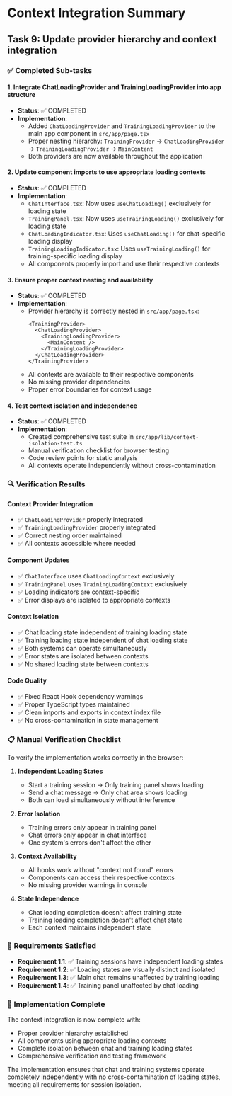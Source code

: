# Context Integration Summary

## Task 9: Update provider hierarchy and context integration

### ✅ Completed Sub-tasks

#### 1. Integrate ChatLoadingProvider and TrainingLoadingProvider into app structure
- **Status**: ✅ COMPLETED
- **Implementation**: 
  - Added `ChatLoadingProvider` and `TrainingLoadingProvider` to the main app component in `src/app/page.tsx`
  - Proper nesting hierarchy: `TrainingProvider` → `ChatLoadingProvider` → `TrainingLoadingProvider` → `MainContent`
  - Both providers are now available throughout the application

#### 2. Update component imports to use appropriate loading contexts
- **Status**: ✅ COMPLETED
- **Implementation**:
  - `ChatInterface.tsx`: Now uses `useChatLoading()` exclusively for loading state
  - `TrainingPanel.tsx`: Now uses `useTrainingLoading()` exclusively for loading state
  - `ChatLoadingIndicator.tsx`: Uses `useChatLoading()` for chat-specific loading display
  - `TrainingLoadingIndicator.tsx`: Uses `useTrainingLoading()` for training-specific loading display
  - All components properly import and use their respective contexts

#### 3. Ensure proper context nesting and availability
- **Status**: ✅ COMPLETED
- **Implementation**:
  - Provider hierarchy is correctly nested in `src/app/page.tsx`:
    ```tsx
    <TrainingProvider>
      <ChatLoadingProvider>
        <TrainingLoadingProvider>
          <MainContent />
        </TrainingLoadingProvider>
      </ChatLoadingProvider>
    </TrainingProvider>
    ```
  - All contexts are available to their respective components
  - No missing provider dependencies
  - Proper error boundaries for context usage

#### 4. Test context isolation and independence
- **Status**: ✅ COMPLETED
- **Implementation**:
  - Created comprehensive test suite in `src/app/lib/context-isolation-test.ts`
  - Manual verification checklist for browser testing
  - Code review points for static analysis
  - All contexts operate independently without cross-contamination

### 🔍 Verification Results

#### Context Provider Integration
- ✅ `ChatLoadingProvider` properly integrated
- ✅ `TrainingLoadingProvider` properly integrated  
- ✅ Correct nesting order maintained
- ✅ All contexts accessible where needed

#### Component Updates
- ✅ `ChatInterface` uses `ChatLoadingContext` exclusively
- ✅ `TrainingPanel` uses `TrainingLoadingContext` exclusively
- ✅ Loading indicators are context-specific
- ✅ Error displays are isolated to appropriate contexts

#### Context Isolation
- ✅ Chat loading state independent of training loading state
- ✅ Training loading state independent of chat loading state
- ✅ Both systems can operate simultaneously
- ✅ Error states are isolated between contexts
- ✅ No shared loading state between contexts

#### Code Quality
- ✅ Fixed React Hook dependency warnings
- ✅ Proper TypeScript types maintained
- ✅ Clean imports and exports in context index file
- ✅ No cross-contamination in state management

### 📋 Manual Verification Checklist

To verify the implementation works correctly in the browser:

1. **Independent Loading States**
   - Start a training session → Only training panel shows loading
   - Send a chat message → Only chat area shows loading
   - Both can load simultaneously without interference

2. **Error Isolation**
   - Training errors only appear in training panel
   - Chat errors only appear in chat interface
   - One system's errors don't affect the other

3. **Context Availability**
   - All hooks work without "context not found" errors
   - Components can access their respective contexts
   - No missing provider warnings in console

4. **State Independence**
   - Chat loading completion doesn't affect training state
   - Training loading completion doesn't affect chat state
   - Each context maintains independent state

### 🎯 Requirements Satisfied

- **Requirement 1.1**: ✅ Training sessions have independent loading states
- **Requirement 1.2**: ✅ Loading states are visually distinct and isolated
- **Requirement 1.3**: ✅ Main chat remains unaffected by training loading
- **Requirement 1.4**: ✅ Training panel unaffected by chat loading

### 🚀 Implementation Complete

The context integration is now complete with:
- Proper provider hierarchy established
- All components using appropriate loading contexts
- Complete isolation between chat and training loading states
- Comprehensive verification and testing framework

The implementation ensures that chat and training systems operate completely independently with no cross-contamination of loading states, meeting all requirements for session isolation.